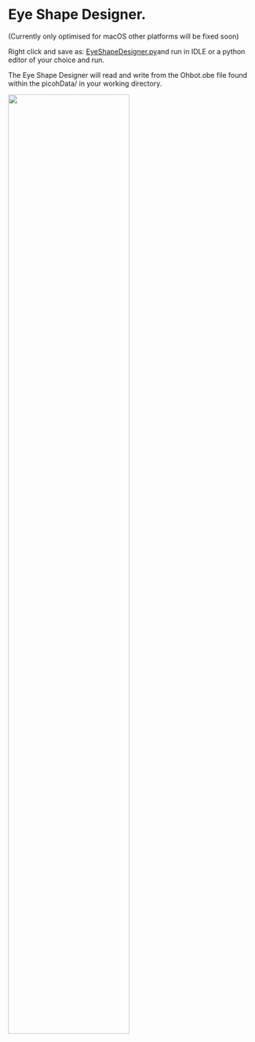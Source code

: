 # Eye Shape Designer. 

(Currently only optimised for macOS other platforms will be fixed soon) 

Right click and save as: [EyeShapeDesigner.py](https://raw.githubusercontent.com/ohbot/picoh-python/master/tools/EyeShapeDesigner/EyeShapeDesigner.py)and run in IDLE or a python editor of your choice and run. 

The Eye Shape Designer will read and write from the Ohbot.obe file found within the picohData/ in your working directory. 


<a href="..images/eyedesignerscreenshot.png" target="_blank"><img src="..images/eyedesignerscreenshot.png" border="0" width = "70%"/></a>


